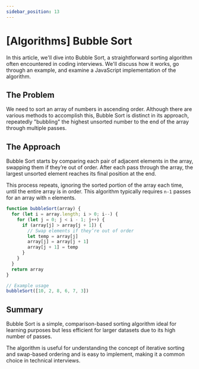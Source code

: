 ```yaml
---
sidebar_position: 13
---
```


# [Algorithms] Bubble Sort

In this article, we'll dive into Bubble Sort, a straightforward sorting algorithm often encountered in coding interviews. We'll discuss how it works, go through an example, and examine a JavaScript implementation of the algorithm.

## The Problem

We need to sort an array of numbers in ascending order. Although there are various methods to accomplish this, Bubble Sort is distinct in its approach, repeatedly "bubbling" the highest unsorted number to the end of the array through multiple passes.

## The Approach

Bubble Sort starts by comparing each pair of adjacent elements in the array, swapping them if they’re out of order. After each pass through the array, the largest unsorted element reaches its final position at the end.

This process repeats, ignoring the sorted portion of the array each time, until the entire array is in order. This algorithm typically requires `n-1` passes for an array with `n` elements.

```javascript
function bubbleSort(array) {
  for (let i = array.length; i > 0; i--) {
    for (let j = 0; j < i - 1; j++) {
      if (array[j] > array[j + 1]) {
        // Swap elements if they’re out of order
        let temp = array[j]
        array[j] = array[j + 1]
        array[j + 1] = temp
      }
    }
  }
  return array
}

// Example usage
bubbleSort([10, 2, 8, 6, 7, 3])
```

## Summary

Bubble Sort is a simple, comparison-based sorting algorithm ideal for learning purposes but less efficient for larger datasets due to its high number of passes.

The algorithm is useful for understanding the concept of iterative sorting and swap-based ordering and is easy to implement, making it a common choice in technical interviews.

